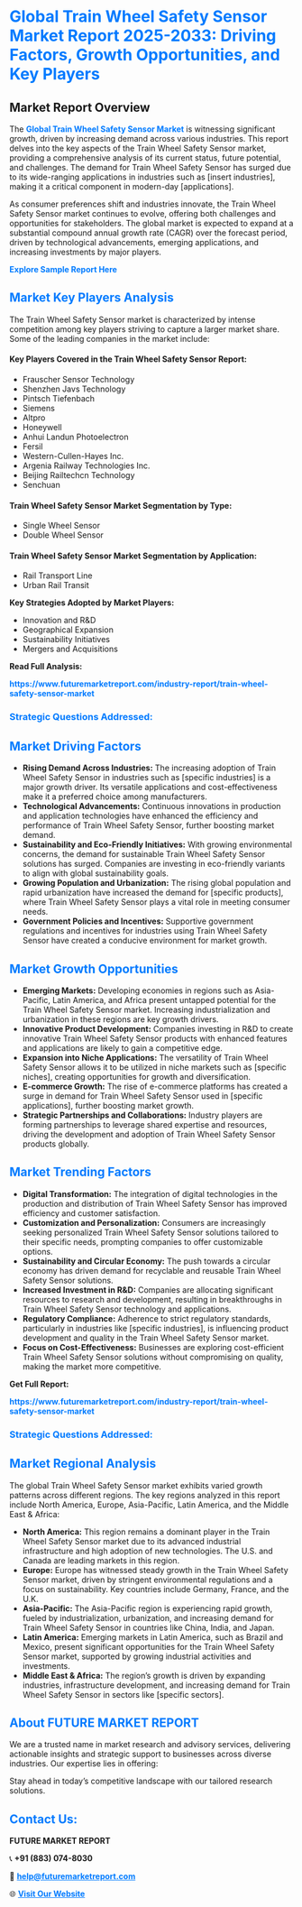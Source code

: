 <h1 style="color: #007BFF;">Global Train Wheel Safety Sensor Market Report 2025-2033: Driving Factors, Growth Opportunities, and Key Players</h1>

<section id="overview">
<h2>Market Report Overview</h2>
<p>The <a href="https://www.futuremarketreport.com/industry-report/train-wheel-safety-sensor-market" style="color: #007BFF; text-decoration: none;"><strong>Global Train Wheel Safety Sensor Market</strong></a> is witnessing significant growth, driven by increasing demand across various industries. This report delves into the key aspects of the Train Wheel Safety Sensor market, providing a comprehensive analysis of its current status, future potential, and challenges. The demand for Train Wheel Safety Sensor has surged due to its wide-ranging applications in industries such as [insert industries], making it a critical component in modern-day [applications].</p>
<p>As consumer preferences shift and industries innovate, the Train Wheel Safety Sensor market continues to evolve, offering both challenges and opportunities for stakeholders. The global market is expected to expand at a substantial compound annual growth rate (CAGR) over the forecast period, driven by technological advancements, emerging applications, and increasing investments by major players.</p>
</section>

<section id="overview">
<p><a href="https://www.futuremarketreport.com/request-sample/reportId=82021" style="color: #007BFF; text-decoration: none;"><strong>Explore Sample Report Here</strong></a></p>
</section>

<section id="key-players">
<h2 style="color: #007BFF;">Market Key Players Analysis</h2>
<p>The Train Wheel Safety Sensor market is characterized by intense competition among key players striving to capture a larger market share. Some of the leading companies in the market include:</p>
<h4>Key Players Covered in the Train Wheel Safety Sensor Report:</h4>
<ul><li>Frauscher Sensor Technology</li><li>Shenzhen Javs Technology</li><li>Pintsch Tiefenbach</li><li>Siemens</li><li>Altpro</li><li>Honeywell</li><li>Anhui Landun Photoelectron</li><li>Fersil</li><li>Western-Cullen-Hayes Inc.</li><li>Argenia Railway Technologies Inc.</li><li>Beijing Railtechcn Technology</li><li>Senchuan</li></ul>
<h4>Train Wheel Safety Sensor Market Segmentation by Type:</h4>
<ul><li>Single Wheel Sensor</li><li>Double Wheel Sensor</li></ul>

<h4>Train Wheel Safety Sensor Market Segmentation by Application:</h4>
<ul><li>Rail Transport Line</li><li>Urban Rail Transit</li></ul>
<p><strong>Key Strategies Adopted by Market Players:</strong></p>
<ul>
<li>Innovation and R&D</li>
<li>Geographical Expansion</li>
<li>Sustainability Initiatives</li>
<li>Mergers and Acquisitions</li>
</ul>
</section>

<section>
<p><strong>Read Full Analysis: </strong></p><a href="https://www.futuremarketreport.com/industry-report/train-wheel-safety-sensor-market" style="color: #007BFF; text-decoration: none;"><strong>https://www.futuremarketreport.com/industry-report/train-wheel-safety-sensor-market</strong></a>
<h3 style="color: #007BFF;">Strategic Questions Addressed:</h3>
</section>

<section id="driving-factors">
<h2 style="color: #007BFF;">Market Driving Factors</h2>
<ul>
<li><strong>Rising Demand Across Industries:</strong> The increasing adoption of Train Wheel Safety Sensor in industries such as [specific industries] is a major growth driver. Its versatile applications and cost-effectiveness make it a preferred choice among manufacturers.</li>
<li><strong>Technological Advancements:</strong> Continuous innovations in production and application technologies have enhanced the efficiency and performance of Train Wheel Safety Sensor, further boosting market demand.</li>
<li><strong>Sustainability and Eco-Friendly Initiatives:</strong> With growing environmental concerns, the demand for sustainable Train Wheel Safety Sensor solutions has surged. Companies are investing in eco-friendly variants to align with global sustainability goals.</li>
<li><strong>Growing Population and Urbanization:</strong> The rising global population and rapid urbanization have increased the demand for [specific products], where Train Wheel Safety Sensor plays a vital role in meeting consumer needs.</li>
<li><strong>Government Policies and Incentives:</strong> Supportive government regulations and incentives for industries using Train Wheel Safety Sensor have created a conducive environment for market growth.</li>
</ul>
</section>

<section id="growth-opportunities">
<h2 style="color: #007BFF;">Market Growth Opportunities</h2>
<ul>
<li><strong>Emerging Markets:</strong> Developing economies in regions such as Asia-Pacific, Latin America, and Africa present untapped potential for the Train Wheel Safety Sensor market. Increasing industrialization and urbanization in these regions are key growth drivers.</li>
<li><strong>Innovative Product Development:</strong> Companies investing in R&D to create innovative Train Wheel Safety Sensor products with enhanced features and applications are likely to gain a competitive edge.</li>
<li><strong>Expansion into Niche Applications:</strong> The versatility of Train Wheel Safety Sensor allows it to be utilized in niche markets such as [specific niches], creating opportunities for growth and diversification.</li>
<li><strong>E-commerce Growth:</strong> The rise of e-commerce platforms has created a surge in demand for Train Wheel Safety Sensor used in [specific applications], further boosting market growth.</li>
<li><strong>Strategic Partnerships and Collaborations:</strong> Industry players are forming partnerships to leverage shared expertise and resources, driving the development and adoption of Train Wheel Safety Sensor products globally.</li>
</ul>
</section>

<section id="trending-factors">
<h2 style="color: #007BFF;">Market Trending Factors</h2>
<ul>
<li><strong>Digital Transformation:</strong> The integration of digital technologies in the production and distribution of Train Wheel Safety Sensor has improved efficiency and customer satisfaction.</li>
<li><strong>Customization and Personalization:</strong> Consumers are increasingly seeking personalized Train Wheel Safety Sensor solutions tailored to their specific needs, prompting companies to offer customizable options.</li>
<li><strong>Sustainability and Circular Economy:</strong> The push towards a circular economy has driven demand for recyclable and reusable Train Wheel Safety Sensor solutions.</li>
<li><strong>Increased Investment in R&D:</strong> Companies are allocating significant resources to research and development, resulting in breakthroughs in Train Wheel Safety Sensor technology and applications.</li>
<li><strong>Regulatory Compliance:</strong> Adherence to strict regulatory standards, particularly in industries like [specific industries], is influencing product development and quality in the Train Wheel Safety Sensor market.</li>
<li><strong>Focus on Cost-Effectiveness:</strong> Businesses are exploring cost-efficient Train Wheel Safety Sensor solutions without compromising on quality, making the market more competitive.</li>
</ul>
</section>

<section>
<p><strong>Get Full Report: </strong></p><a href="https://www.futuremarketreport.com/industry-report/train-wheel-safety-sensor-market" style="color: #007BFF; text-decoration: none;"><strong>https://www.futuremarketreport.com/industry-report/train-wheel-safety-sensor-market</strong></a>
<h3 style="color: #007BFF;">Strategic Questions Addressed:</h3>
</section>


<section id="regional-analysis">
<h2 style="color: #007BFF;">Market Regional Analysis</h2>
<p>The global Train Wheel Safety Sensor market exhibits varied growth patterns across different regions. The key regions analyzed in this report include North America, Europe, Asia-Pacific, Latin America, and the Middle East & Africa:</p>
<ul>
<li><strong>North America:</strong> This region remains a dominant player in the Train Wheel Safety Sensor market due to its advanced industrial infrastructure and high adoption of new technologies. The U.S. and Canada are leading markets in this region.</li>
<li><strong>Europe:</strong> Europe has witnessed steady growth in the Train Wheel Safety Sensor market, driven by stringent environmental regulations and a focus on sustainability. Key countries include Germany, France, and the U.K.</li>
<li><strong>Asia-Pacific:</strong> The Asia-Pacific region is experiencing rapid growth, fueled by industrialization, urbanization, and increasing demand for Train Wheel Safety Sensor in countries like China, India, and Japan.</li>
<li><strong>Latin America:</strong> Emerging markets in Latin America, such as Brazil and Mexico, present significant opportunities for the Train Wheel Safety Sensor market, supported by growing industrial activities and investments.</li>
<li><strong>Middle East & Africa:</strong> The region’s growth is driven by expanding industries, infrastructure development, and increasing demand for Train Wheel Safety Sensor in sectors like [specific sectors].</li>
</ul>
</section>

<footer>
<h2 style="color: #007BFF;">About FUTURE MARKET REPORT</h2>
<p>We are a trusted name in market research and advisory services, delivering actionable insights and strategic support to businesses across diverse industries. Our expertise lies in offering:</p>

<p>Stay ahead in today’s competitive landscape with our tailored research solutions.</p>

<h2 style="color: #007BFF;">Contact Us:</h2>
<p><strong>FUTURE MARKET REPORT</strong></p>
<p>📞 <strong>+91 (883) 074-8030</strong></p>
<p>📧 <strong><a href="mailto:help@futuremarketreport.com" style="color: #007BFF;">help@futuremarketreport.com</a></strong></p>
<p>🌐 <strong><a href="https://www.futuremarketreport.com/" style="color: #007BFF;">Visit Our Website</a></strong></p>
</footer>